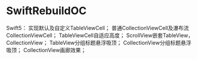 # SwiftRebuildOC
Swift5：
实现默认及自定义TableViewCell；
普通CollectionViewCell及瀑布流CollectionViewCell；
TableViewCell自适应高度；
ScrollView嵌套TableView，CollectionView；
TableView分组标题悬浮吸顶；
CollectionView分组标题悬浮吸顶；
CollectionView画廊效果；
